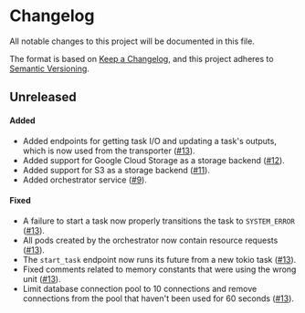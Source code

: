 # Changelog

All notable changes to this project will be documented in this file.

The format is based on [Keep a Changelog](https://keepachangelog.com/en/1.1.0/),
and this project adheres to [Semantic Versioning](https://semver.org/spec/v2.0.0.html).

## Unreleased

#### Added

* Added endpoints for getting task I/O and updating a task's outputs, which is
  now used from the transporter ([#13](https://github.com/stjude-rust-labs/planetary/pull/13)).
* Added support for Google Cloud Storage as a storage backend ([#12](https://github.com/stjude-rust-labs/planetary/pull/12)).
* Added support for S3 as a storage backend ([#11](https://github.com/stjude-rust-labs/planetary/pull/11)).
* Added orchestrator service ([#9](https://github.com/stjude-rust-labs/planetary/pull/9)).

#### Fixed

* A failure to start a task now properly transitions the task to
  `SYSTEM_ERROR` ([#13](https://github.com/stjude-rust-labs/planetary/pull/13)).
* All pods created by the orchestrator now contain resource requests ([#13](https://github.com/stjude-rust-labs/planetary/pull/13)).
* The `start_task` endpoint now runs its future from a new tokio task ([#13](https://github.com/stjude-rust-labs/planetary/pull/13)).
* Fixed comments related to memory constants that were using the wrong unit ([#13](https://github.com/stjude-rust-labs/planetary/pull/13)).
* Limit database connection pool to 10 connections and remove connections from
  the pool that haven't been used for 60 seconds ([#13](https://github.com/stjude-rust-labs/planetary/pull/13)).
